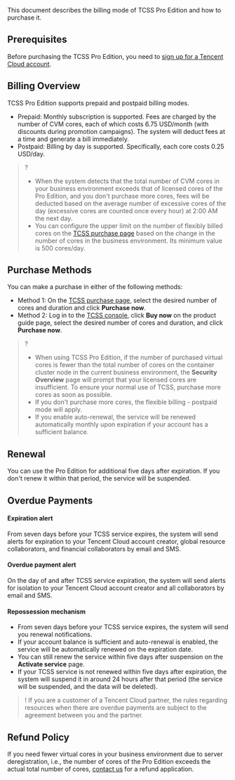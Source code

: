 This document describes the billing mode of TCSS Pro Edition and how to purchase it.
## Prerequisites
Before purchasing the TCSS Pro Edition, you need to [sign up for a Tencent Cloud account](https://www.tencentcloud.com/document/product/378/17985).

## Billing Overview
TCSS Pro Edition supports prepaid and postpaid billing modes.
- Prepaid: Monthly subscription is supported. Fees are charged by the number of CVM cores, each of which costs 6.75 USD/month (with discounts during promotion campaigns). The system will deduct fees at a time and generate a bill immediately.
- Postpaid: Billing by day is supported. Specifically, each core costs 0.25 USD/day.
>?
>- When the system detects that the total number of CVM cores in your business environment exceeds that of licensed cores of the Pro Edition, and you don't purchase more cores, fees will be deducted based on the average number of excessive cores of the day (excessive cores are counted once every hour) at 2:00 AM the next day.
>- You can configure the upper limit on the number of flexibly billed cores on the [TCSS purchase page](https://buy.cloud.tencent.com/tcss) based on the change in the number of cores in the business environment. Its minimum value is 500 cores/day.

## Purchase Methods
You can make a purchase in either of the following methods:
- Method 1: On the [TCSS purchase page](https://buy.cloud.tencent.com/tcss), select the desired number of cores and duration and click **Purchase now**.
- Method 2: Log in to the [TCSS console](https://console.cloud.tencent.com/tcss), click **Buy now** on the product guide page, select the desired number of cores and duration, and click **Purchase now**.

>?
>- When using TCSS Pro Edition, if the number of purchased virtual cores is fewer than the total number of cores on the container cluster node in the current business environment, the **Security Overview** page will prompt that your licensed cores are insufficient. To ensure your normal use of TCSS, purchase more cores as soon as possible.
>- If you don't purchase more cores, the flexible billing - postpaid mode will apply.
>- If you enable auto-renewal, the service will be renewed automatically monthly upon expiration if your account has a sufficient balance.

## Renewal
You can use the Pro Edition for additional five days after expiration. If you don't renew it within that period, the service will be suspended.

## Overdue Payments
#### Expiration alert
From seven days before your TCSS service expires, the system will send alerts for expiration to your Tencent Cloud account creator, global resource collaborators, and financial collaborators by email and SMS.
#### Overdue payment alert
On the day of and after TCSS service expiration, the system will send alerts for isolation to your Tencent Cloud account creator and all collaborators by email and SMS.
#### Repossession mechanism
- From seven days before your TCSS service expires, the system will send you renewal notifications.
- If your account balance is sufficient and auto-renewal is enabled, the service will be automatically renewed on the expiration date.
- You can still renew the service within five days after suspension on the **Activate service** page.
- If your TCSS service is not renewed within five days after expiration, the system will suspend it in around 24 hours after that period (the service will be suspended, and the data will be deleted).

>! If you are a customer of a Tencent Cloud partner, the rules regarding resources when there are overdue payments are subject to the agreement between you and the partner.

## Refund Policy
If you need fewer virtual cores in your business environment due to server deregistration, i.e., the number of cores of the Pro Edition exceeds the actual total number of cores, [contact us](https://intl.cloud.tencent.com/contact-us) for a refund application.

